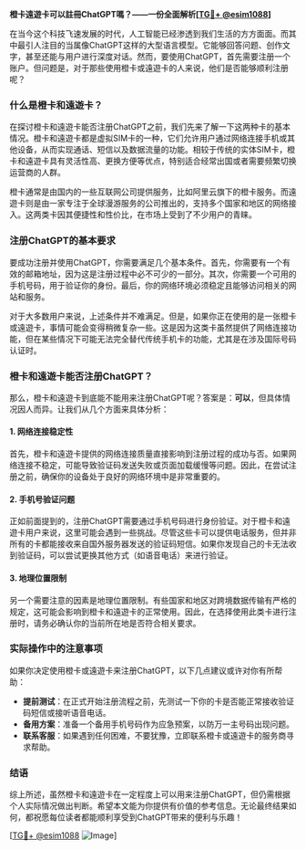**橙卡遠遊卡可以註冊ChatGPT嗎？——一份全面解析[[TG💪+ @esim1088](https://t.me/s/esim1088)]**

在当今这个科技飞速发展的时代，人工智能已经渗透到我们生活的方方面面。而其中最引人注目的当属像ChatGPT这样的大型语言模型。它能够回答问题、创作文字，甚至还能与用户进行深度对话。然而，要使用ChatGPT，首先需要注册一个账户。但问题是，对于那些使用橙卡或遠遊卡的人来说，他们是否能够顺利注册呢？

### 什么是橙卡和遠遊卡？

在探讨橙卡和遠遊卡能否注册ChatGPT之前，我们先来了解一下这两种卡的基本情况。橙卡和遠遊卡都是虚拟SIM卡的一种，它们允许用户通过网络连接手机或其他设备，从而实现通话、短信以及数据流量的功能。相较于传统的实体SIM卡，橙卡和遠遊卡具有灵活性高、更换方便等优点，特别适合经常出国或者需要频繁切换运营商的人群。

橙卡通常是由国内的一些互联网公司提供服务，比如阿里云旗下的橙卡服务。而遠遊卡则是由一家专注于全球漫游服务的公司推出的，支持多个国家和地区的网络接入。这两类卡因其便捷性和性价比，在市场上受到了不少用户的青睐。

### 注册ChatGPT的基本要求

要成功注册并使用ChatGPT，你需要满足几个基本条件。首先，你需要有一个有效的邮箱地址，因为这是注册过程中必不可少的一部分。其次，你需要一个可用的手机号码，用于验证你的身份。最后，你的网络环境必须稳定且能够访问相关的网站和服务。

对于大多数用户来说，上述条件并不难满足。但是，如果你正在使用的是一张橙卡或遠遊卡，事情可能会变得稍微复杂一些。这是因为这类卡虽然提供了网络连接功能，但在某些情况下可能无法完全替代传统手机卡的功能，尤其是在涉及国际号码认证时。

### 橙卡和遠遊卡能否注册ChatGPT？

那么，橙卡和遠遊卡到底能不能用来注册ChatGPT呢？答案是：**可以**，但具体情况因人而异。让我们从几个方面来具体分析：

#### 1. 网络连接稳定性
首先，橙卡和遠遊卡提供的网络连接质量直接影响到注册过程的成功与否。如果网络连接不稳定，可能导致验证码发送失败或页面加载缓慢等问题。因此，在尝试注册之前，确保你的设备处于良好的网络环境中是非常重要的。

#### 2. 手机号验证问题
正如前面提到的，注册ChatGPT需要通过手机号码进行身份验证。对于橙卡和遠遊卡用户来说，这里可能会遇到一些挑战。尽管这些卡可以提供电话服务，但并非所有的卡都能接收来自国外服务器发送的验证码短信。如果你发现自己的卡无法收到验证码，可以尝试更换其他方式（如语音电话）来进行验证。

#### 3. 地理位置限制
另一个需要注意的因素是地理位置限制。有些国家和地区对跨境数据传输有严格的规定，这可能会影响到橙卡和遠遊卡的正常使用。因此，在选择使用此类卡进行注册时，请务必确认你的当前所在地是否符合相关要求。

### 实际操作中的注意事项

如果你决定使用橙卡或遠遊卡来注册ChatGPT，以下几点建议或许对你有所帮助：

- **提前测试**：在正式开始注册流程之前，先测试一下你的卡是否能正常接收验证码短信或接听语音电话。
- **备用方案**：准备一个备用手机号码作为应急预案，以防万一主号码出现问题。
- **联系客服**：如果遇到任何困难，不要犹豫，立即联系橙卡或遠遊卡的服务商寻求帮助。

### 结语

综上所述，虽然橙卡和遠遊卡在一定程度上可以用来注册ChatGPT，但仍需根据个人实际情况做出判断。希望本文能为你提供有价值的参考信息。无论最终结果如何，都祝愿每位读者都能顺利享受到ChatGPT带来的便利与乐趣！

[[TG💪+ @esim1088](https://t.me/s/esim1088) ![Image](https://i.postimg.cc/4NQfJmqS/Snipaste-2025-05-13-00-14-12.png)]